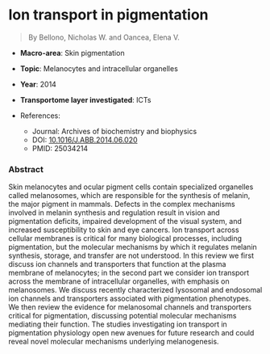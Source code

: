 # Ion transport in pigmentation

> By Bellono, Nicholas W. and Oancea, Elena V.

- **Macro-area**: Skin pigmentation 
- **Topic**: Melanocytes and intracellular organelles
- **Year**: 2014
- **Transportome layer investigated**: ICTs

- References:
  - Journal: Archives of biochemistry and biophysics
  - DOI: [10.1016/J.ABB.2014.06.020](https://doi.org/10.1016/J.ABB.2014.06.020)
  - PMID: 25034214

### Abstract

Skin melanocytes and ocular pigment cells contain specialized organelles called melanosomes, which are responsible for the synthesis of melanin, the major pigment in mammals. Defects in the complex mechanisms involved in melanin synthesis and regulation result in vision and pigmentation deficits, impaired development of the visual system, and increased susceptibility to skin and eye cancers. Ion transport across cellular membranes is critical for many biological processes, including pigmentation, but the molecular mechanisms by which it regulates melanin synthesis, storage, and transfer are not understood. In this review we first discuss ion channels and transporters that function at the plasma membrane of melanocytes; in the second part we consider ion transport across the membrane of intracellular organelles, with emphasis on melanosomes. We discuss recently characterized lysosomal and endosomal ion channels and transporters associated with pigmentation phenotypes. We then review the evidence for melanosomal channels and transporters critical for pigmentation, discussing potential molecular mechanisms mediating their function. The studies investigating ion transport in pigmentation physiology open new avenues for future research and could reveal novel molecular mechanisms underlying melanogenesis.
